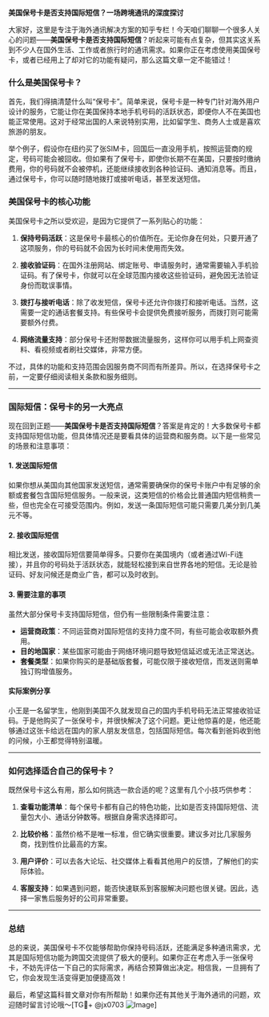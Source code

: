 **美国保号卡是否支持国际短信？一场跨境通讯的深度探讨**

大家好，这里是专注于海外通讯解决方案的知乎专栏！今天咱们聊聊一个很多人关心的问题——**美国保号卡是否支持国际短信**？听起来可能有点复杂，但其实这关系到不少人在国外生活、工作或者旅行时的通讯需求。如果你正在考虑使用美国保号卡，或者已经用上了却对它的功能有疑问，那么这篇文章一定不能错过！

### 什么是美国保号卡？

首先，我们得搞清楚什么叫“保号卡”。简单来说，保号卡是一种专门针对海外用户设计的服务，它能让你在美国保持本地手机号码的活跃状态，即便你人不在美国也能正常使用。这对于经常出国的人来说特别实用，比如留学生、商务人士或是喜欢旅游的朋友。

举个例子，假设你在纽约买了张SIM卡，回国后一直没用手机，按照运营商的规定，号码可能会被回收。但如果有了保号卡，即使你长期不在美国，只要按时缴纳费用，你的号码就不会被停机，还能继续接收到各种验证码、通知消息等。而且，通过保号卡，你可以随时随地拨打或接听电话，甚至发送短信。

### 美国保号卡的核心功能

美国保号卡之所以受欢迎，是因为它提供了一系列贴心的功能：

1. **保持号码活跃**：这是保号卡最核心的价值所在。无论你身在何处，只要开通了这项服务，你的号码就不会因为长时间未使用而失效。
   
2. **接收验证码**：在国外注册网站、绑定账号、申请服务时，通常需要输入手机验证码。有了保号卡，你就可以在全球范围内接收这些验证码，避免因无法验证身份而耽误事情。

3. **拨打与接听电话**：除了收发短信，保号卡还允许你拨打和接听电话。当然，这需要一定的通话套餐支持。有些保号卡会提供免费接听服务，而拨打则可能需要额外付费。

4. **网络流量支持**：部分保号卡还附带数据流量服务，这样你可以用手机上网查资料、看视频或者刷社交媒体，非常方便。

不过，具体的功能和支持范围会因服务商不同而有所差异。所以，在选择保号卡之前，一定要仔细阅读相关条款和服务细则。

---

### 国际短信：保号卡的另一大亮点

现在回到正题——**美国保号卡是否支持国际短信**？答案是肯定的！大多数保号卡都支持国际短信功能，但具体情况还是要看具体的运营商和服务商。以下是一些常见的场景和注意事项：

#### 1. 发送国际短信
如果你想从美国向其他国家发送短信，通常需要确保你的保号卡账户中有足够的余额或套餐包含国际短信服务。一般来说，这类短信的价格会比普通国内短信稍贵一些，但也完全在可接受范围内。例如，发送一条国际短信可能只需要几美分到几美元不等。

#### 2. 接收国际短信
相比发送，接收国际短信要简单得多。只要你在美国境内（或者通过Wi-Fi连接），并且你的号码处于活跃状态，就能轻松接到来自世界各地的短信。无论是验证码、好友问候还是商业广告，都可以及时收到。

#### 3. 需要注意的事项
虽然大部分保号卡支持国际短信，但仍有一些限制条件需要注意：
- **运营商政策**：不同运营商对国际短信的支持力度不同，有些可能会收取额外费用。
- **目的地国家**：某些国家可能由于网络环境问题导致短信延迟或无法正常送达。
- **套餐类型**：如果你购买的是基础版套餐，可能仅限于接收短信，而发送则需单独订购增值服务。

#### 实际案例分享
小王是一名留学生，他刚到美国不久就发现自己的国内手机号码无法正常接收验证码。于是他购买了一张保号卡，并很快解决了这个问题。更让他惊喜的是，他还能够通过这张卡给远在国内的家人朋友发信息，包括国际短信。每次看到爸妈收到他的问候，小王都觉得特别温暖。

---

### 如何选择适合自己的保号卡？

既然保号卡这么有用，那么如何挑选一款合适的呢？这里有几个小技巧供参考：

1. **查看功能清单**：每个保号卡都有自己的特色功能，比如是否支持国际短信、流量包大小、通话分钟数等。根据自身需求选择即可。

2. **比较价格**：虽然价格不是唯一标准，但它确实很重要。建议多对比几家服务商，找到性价比最高的方案。

3. **用户评价**：可以去各大论坛、社交媒体上看看其他用户的反馈，了解他们的实际体验。

4. **客服支持**：如果遇到问题，能否快速联系到客服解决问题也很关键。因此，选择一家售后服务好的公司非常重要。

---

### 总结

总的来说，美国保号卡不仅能够帮助你保持号码活跃，还能满足多种通讯需求，尤其是国际短信功能为跨国交流提供了极大的便利。如果你正在考虑入手一张保号卡，不妨先评估一下自己的实际需求，再结合预算做出决定。相信我，一旦拥有了它，你会发现生活变得更加便捷高效！

最后，希望这篇科普文章对你有所帮助！如果你还有其他关于海外通讯的问题，欢迎随时留言讨论哦～[TG💪+ @jx0703 ![Image](https://github.com/user-attachments/assets/dbca1d08-cadb-493c-b0ec-ad6f7a83f270)]
